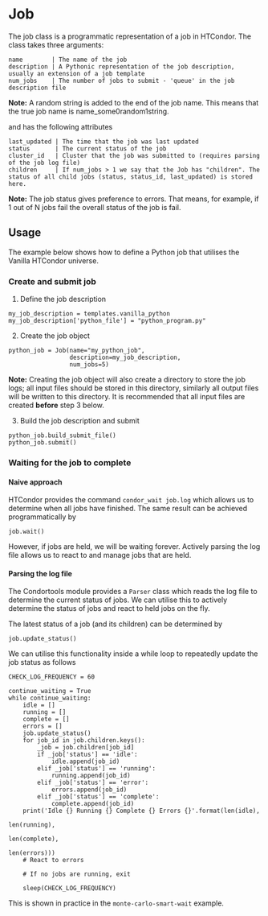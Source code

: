 # Job
The job class is a programmatic representation of a job in HTCondor. The class takes three arguments:

```
name        | The name of the job
description | A Pythonic representation of the job description, usually an extension of a job template
num_jobs    | The number of jobs to submit - 'queue' in the job description file 
```

**Note:** A random string is added to the end of the job name. This means that the true job name is name_some0random1string.

and has the following attributes

```
last_updated | The time that the job was last updated
status       | The current status of the job
cluster_id   | Cluster that the job was submitted to (requires parsing of the job log file)
children     | If num_jobs > 1 we say that the Job has "children". The status of all child jobs (status, status_id, last_updated) is stored here.
```

**Note:** The job status gives preference to errors. That means, for example, if 1 out of N jobs fail the overall status of the job is fail.

## Usage
The example below shows how to define a Python job that utilises the Vanilla HTCondor universe.

### Create and submit job
1. Define the job description
```
my_job_description = templates.vanilla_python
my_job_description['python_file'] = "python_program.py"
```

2. Create the job object
```
python_job = Job(name="my_python_job",
                 description=my_job_description,
                 num_jobs=5)
```

**Note:** Creating the job object will also create a directory to store the job logs; all input files should be stored in this directory, similarly all output files will be written to this directory. It is recommended that all input files are created **before** step 3 below.

3. Build the job description and submit
```
python_job.build_submit_file()
python_job.submit()
```

### Waiting for the job to complete
#### Naive approach
HTCondor provides the command `condor_wait job.log` which allows us to determine when all jobs have finished. The same result can be achieved programmatically by

```
job.wait()
```

However, if jobs are held, we will be waiting forever. Actively parsing the log file allows us to react to and manage jobs that are held.

#### Parsing the log file
The Condortools module provides a `Parser` class which reads the log file to determine the current status of jobs. We can utilise this to actively determine the status of jobs and react to held jobs on the fly.

The latest status of a job (and its children) can be determined by

```
job.update_status()
```

We can utilise this functionality inside a while loop to repeatedly update the job status as follows

```
CHECK_LOG_FREQUENCY = 60

continue_waiting = True
while continue_waiting:
    idle = []
    running = []
    complete = []
    errors = []
    job.update_status()
    for job_id in job.children.keys():
        _job = job.children[job_id]
        if _job['status'] == 'idle':
            idle.append(job_id)
        elif _job['status'] == 'running':
            running.append(job_id)
        elif _job['status'] == 'error':
            errors.append(job_id)
        elif _job['status'] == 'complete':
            complete.append(job_id)
    print('Idle {} Running {} Complete {} Errors {}'.format(len(idle),
                                                            len(running),
                                                            len(complete),
                                                            len(errors)))
    # React to errors

    # If no jobs are running, exit

    sleep(CHECK_LOG_FREQUENCY)
```

This is shown in practice in the `monte-carlo-smart-wait` example.